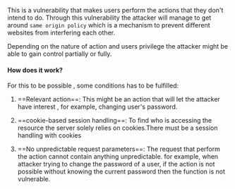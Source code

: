
This is  a vulnerability that makes users perform the actions that they don't intend to do. Through this vulnerability the attacker will manage to get around `same origin policy` which is a mechanism to prevent different websites from interfering each other.

Depending on the nature of action and users privilege the attacker might be able to gain control partially or fully.

#### How does it work?

For this to be possible , some conditions has to be fulfilled:


1. ==Relevant action==: This might be an action that will let the attacker have interest , for example, changing user's password.

2. ==cookie-based session handling==: To find who is accessing the resource the server solely relies on cookies.There must be a session handling with cookies

3. ==No unpredictable request parameters==: The request that perform the action cannot contain anything unpredictable. for example, when attacker trying to change the password of a user, if the action is not possible without knowing the current password then the function is not vulnerable.


